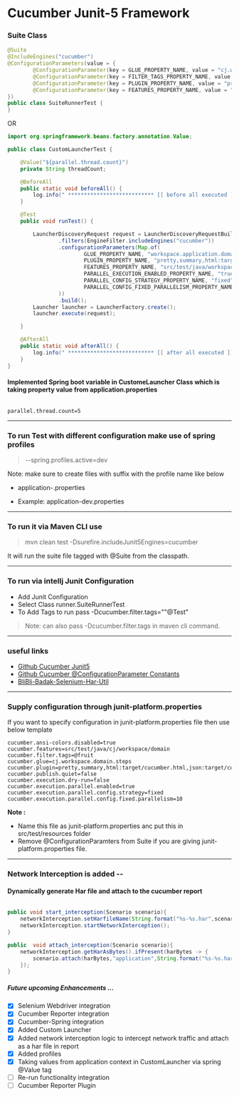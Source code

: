 # Cucumber Junit-5 Framework

### Suite Class
```java
@Suite
@IncludeEngines("cucumber")
@ConfigurationParameters(value = {
        @ConfigurationParameter(key = GLUE_PROPERTY_NAME, value = "cj.workspace.domain"), // define steps files path
        @ConfigurationParameter(key = FILTER_TAGS_PROPERTY_NAME, value = "@Vegie or @fruit"),
        @ConfigurationParameter(key = PLUGIN_PROPERTY_NAME, value = "pretty,summary,html:target/cucumber.html,json:target/cucumber.json"), // define reporting and console output
        @ConfigurationParameter(key = FEATURES_PROPERTY_NAME, value = "src/test/java/cj/workspace/domain"), // define feature files path
})
public class SuiteRunnerTest {
}
```

OR

```java
import org.springframework.beans.factory.annotation.Value;

public class CustomLauncherTest {

    @Value("${parallel.thread.count}")
    private String threadCount;

    @BeforeAll
    public static void beforeAll() {
        log.info(" *************************** [[ before all executed ]] ******************************** ");
    }

    @Test
    public void runTest() {

        LauncherDiscoveryRequest request = LauncherDiscoveryRequestBuilder.request()
                .filters(EngineFilter.includeEngines("cucumber"))
                .configurationParameters(Map.of(
                        GLUE_PROPERTY_NAME, "workspace.application.domain",
                        PLUGIN_PROPERTY_NAME, "pretty,summary,html:target/cucumber.html,json:target/cucumber-report/cucumber.json",
                        FEATURES_PROPERTY_NAME, "src/test/java/workspace/application/domain",
                        PARALLEL_EXECUTION_ENABLED_PROPERTY_NAME, "true",
                        PARALLEL_CONFIG_STRATEGY_PROPERTY_NAME, "fixed",
                        PARALLEL_CONFIG_FIXED_PARALLELISM_PROPERTY_NAME, threadCount
                ))
                .build();
        Launcher launcher = LauncherFactory.create();
        launcher.execute(request);

    }

    @AfterAll
    public static void afterAll() {
        log.info(" *************************** [[ after all executed ]] ******************************** ");
    }
}

```

#### Implemented Spring boot variable in CustomeLauncher Class which is taking property value from application.properties

```properties

parallel.thread.count=5

```
---

### To run Test with different configuration make use of spring profiles

> --spring.profiles.active=dev

Note: make sure to create files with suffix with the profile name like below
* application-<profilename>.properties

- Example: application-dev.properties
---
### To run it via Maven CLI use 
> mvn clean test -Dsurefire.includeJunit5Engines=cucumber

It will run the suite file tagged with @Suite from the classpath.

---
### To run via intellj Junit Configuration
* Add Junit Configuration
* Select Class runner.SuiteRunnerTest
* To Add Tags to run pass -Dcucumber.filter.tags=""@Test"
>  Note: can also pass -Dcucumber.filter.tags in maven cli command.
--- 
### useful links
* [Github Cucumber Junit5](https://junit.org/junit5/docs/current/user-guide/#running-tests-config-params)
* [Github Cucumber @ConfigurationParameter Constants](https://github.com/cucumber/cucumber-jvm/blob/main/cucumber-junit-platform-engine/src/main/java/io/cucumber/junit/platform/engine/Constants.java)
* [BliBli-Badak-Selenium-Har-Util](https://github.com/blibli-badak/selenium-har-util)

---

### Supply configuration through junit-platform.properties
If you want to specify configuration in junit-platform.properties file then use below template
```properties
cucumber.ansi-colors.disabled=true
cucumber.features=src/test/java/cj/workspace/domain
cucumber.filter.tags=@fruit
cucumber.glue=cj.workspace.domain.steps
cucumber.plugin=pretty,summary,html:target/cucumber.html,json:target/cucumber.json
cucumber.publish.quiet=false
cucumber.execution.dry-run=false
cucumber.execution.parallel.enabled=true
cucumber.execution.parallel.config.strategy=fixed
cucumber.execution.parallel.config.fixed.parallelism=10
```
**Note :**
- Name this file as junit-platform.properties anc put this in src/test/resources folder
- Remove @ConfigurationParamters from Suite if you are giving junit-platform.properties file. 

---

### Network Interception is added -- 
#### Dynamically generate Har file and attach to the cucumber report
```java

public void start_interception(Scenario scenario){
    networkInterception.setHarfileName(String.format("%s-%s.har",scenario.getName(),(DateTimeFormatter.ofPattern("dd-MM-yyyy-hh-mm-ss-s").withZone(ZoneId.systemDefault()).format(Instant.now()))));
    networkInterception.startNetworkInterception();
}

public  void attach_interception(Scenario scenario){
    networkInterception.getHarAsBytes().ifPresent(harBytes -> {
        scenario.attach(harBytes,"application",String.format("%s-%s.har",scenario.getName(),(DateTimeFormatter.ofPattern("dd-MM-yyyy-hh-mm-ss-s").withZone(ZoneId.systemDefault()).format(Instant.now()))));
    });
}

```

##### Future upcoming Enhancements  ...
- [x] Selenium Webdriver integration
- [x] Cucumber Reporter integration
- [x] Cucumber-Spring integration
- [x] Added Custom Launcher
- [x] Added network interception logic to intercept network traffic and attach as a har file in report
- [x] Added profiles 
- [x] Taking values from application context in CustomLauncher via spring @Value tag
- [ ] Re-run functionality integration
- [ ] Cucumber Reporter Plugin